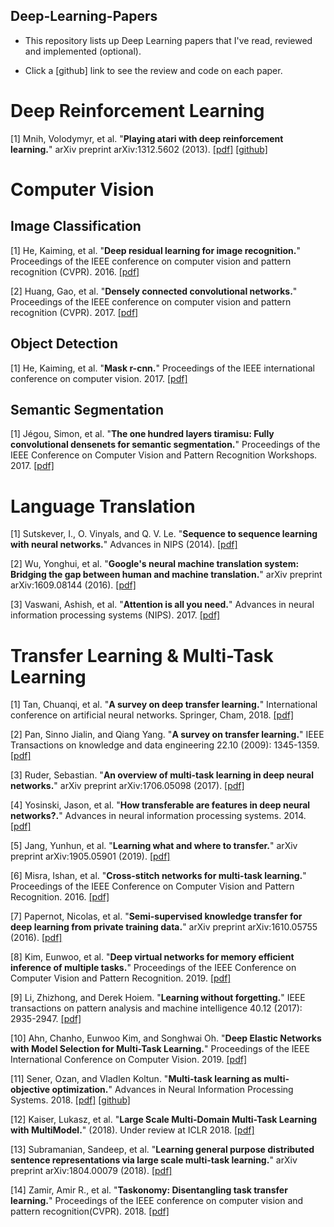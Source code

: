Deep-Learning-Papers
--------------------
- This repository lists up Deep Learning papers that I've read, reviewed and implemented (optional).

- Click a [github] link to see the review and code on each paper.

# Deep Reinforcement Learning

[1] Mnih, Volodymyr, et al. "**Playing atari with deep reinforcement learning.**" 
arXiv preprint arXiv:1312.5602 (2013). 
[[pdf]](https://arxiv.org/pdf/1312.5602.pdf)
[[github]](https://github.com/gyeongchan-yun/DQN-Atari)

# Computer Vision

## Image Classification

[1] He, Kaiming, et al. "**Deep residual learning for image recognition.**"
Proceedings of the IEEE conference on computer vision and pattern recognition (CVPR). 2016.
[[pdf]](http://openaccess.thecvf.com/content_cvpr_2016/papers/He_Deep_Residual_Learning_CVPR_2016_paper.pdf)

[2] Huang, Gao, et al. "**Densely connected convolutional networks.**" 
Proceedings of the IEEE conference on computer vision and pattern recognition (CVPR). 2017.
[[pdf]](http://openaccess.thecvf.com/content_cvpr_2017/papers/Huang_Densely_Connected_Convolutional_CVPR_2017_paper.pdf)

## Object Detection

[1] He, Kaiming, et al. "**Mask r-cnn.**" Proceedings of the IEEE international conference on computer vision. 2017. 
[[pdf]](https://arxiv.org/pdf/1703.06870.pdf)

## Semantic Segmentation

[1] Jégou, Simon, et al. "**The one hundred layers tiramisu: Fully convolutional densenets for semantic segmentation.**"
Proceedings of the IEEE Conference on Computer Vision and Pattern Recognition Workshops. 2017. 
[[pdf]](http://openaccess.thecvf.com/content_cvpr_2017_workshops/w13/papers/Jegou_The_One_Hundred_CVPR_2017_paper.pdf)
 
# Language Translation

[1] Sutskever, I., O. Vinyals, and Q. V. Le. "**Sequence to sequence learning with neural networks.**" 
Advances in NIPS (2014).
[[pdf]](https://arxiv.org/pdf/1409.3215.pdf)

[2] Wu, Yonghui, et al. "**Google's neural machine translation system: Bridging the gap between human and machine translation.**" 
arXiv preprint arXiv:1609.08144 (2016).
[[pdf]](https://arxiv.org/pdf/1609.08144.pdf%20(7.pdf))

[3] Vaswani, Ashish, et al. "**Attention is all you need.**" 
Advances in neural information processing systems (NIPS). 2017.
[[pdf]](https://papers.nips.cc/paper/7181-attention-is-all-you-need.pdf)

# Transfer Learning & Multi-Task Learning

[1] Tan, Chuanqi, et al. "**A survey on deep transfer learning.**"
International conference on artificial neural networks. Springer, Cham, 2018.
[[pdf]](https://arxiv.org/pdf/1808.01974.pdf)

[2] Pan, Sinno Jialin, and Qiang Yang. "**A survey on transfer learning.**" 
IEEE Transactions on knowledge and data engineering 22.10 (2009): 1345-1359.
[[pdf]](https://ieeexplore.ieee.org/iel5/69/4358933/05288526.pdf)

[3] Ruder, Sebastian. "**An overview of multi-task learning in deep neural networks.**" 
arXiv preprint arXiv:1706.05098 (2017).
[[pdf]](https://arxiv.org/pdf/1706.05098.pdf)

[4] Yosinski, Jason, et al. "**How transferable are features in deep neural networks?.**" 
Advances in neural information processing systems. 2014.
[[pdf]](http://papers.nips.cc/paper/5347-how-transferable-are-features-in-deep-neural-networks.pdf)

[5] Jang, Yunhun, et al. "**Learning what and where to transfer.**" 
arXiv preprint arXiv:1905.05901 (2019).
[[pdf]](https://arxiv.org/pdf/1905.05901.pdf)

[6] Misra, Ishan, et al. "**Cross-stitch networks for multi-task learning.**" 
Proceedings of the IEEE Conference on Computer Vision and Pattern Recognition. 2016.
[[pdf]](https://www.cv-foundation.org/openaccess/content_cvpr_2016/papers/Misra_Cross-Stitch_Networks_for_CVPR_2016_paper.pdf)

[7] Papernot, Nicolas, et al. "**Semi-supervised knowledge transfer for deep learning from private training data.**"
arXiv preprint arXiv:1610.05755 (2016).
[[pdf]](https://arxiv.org/pdf/1610.05755.pdf,)

[8] Kim, Eunwoo, et al. "**Deep virtual networks for memory efficient inference of multiple tasks.**" 
Proceedings of the IEEE Conference on Computer Vision and Pattern Recognition. 2019.
[[pdf]](http://openaccess.thecvf.com/content_CVPR_2019/papers/Kim_Deep_Virtual_Networks_for_Memory_Efficient_Inference_of_Multiple_Tasks_CVPR_2019_paper.pdf)

[9] Li, Zhizhong, and Derek Hoiem. "**Learning without forgetting.**" 
IEEE transactions on pattern analysis and machine intelligence 40.12 (2017): 2935-2947.
[[pdf]](https://ieeexplore.ieee.org/stamp/stamp.jsp?arnumber=8107520)

[10] Ahn, Chanho, Eunwoo Kim, and Songhwai Oh. "**Deep Elastic Networks with Model Selection for Multi-Task Learning.**" 
Proceedings of the IEEE International Conference on Computer Vision. 2019.
[[pdf]](http://openaccess.thecvf.com/content_ICCV_2019/papers/Ahn_Deep_Elastic_Networks_With_Model_Selection_for_Multi-Task_Learning_ICCV_2019_paper.pdf)

[11] Sener, Ozan, and Vladlen Koltun. "**Multi-task learning as multi-objective optimization.**" 
Advances in Neural Information Processing Systems. 2018.
[[pdf]](https://papers.nips.cc/paper/7334-multi-task-learning-as-multi-objective-optimization.pdf)
[[github]](https://github.com/intel-isl/MultiObjectiveOptimization)

[12] Kaiser, Lukasz, et al. "**Large Scale Multi-Domain Multi-Task Learning with MultiModel.**" (2018).
Under review at ICLR 2018.
[[pdf]](https://openreview.net/pdf?id=HyKZyYlRZ)

[13] Subramanian, Sandeep, et al. "**Learning general purpose distributed sentence representations via large scale multi-task learning.**" 
arXiv preprint arXiv:1804.00079 (2018).
[[pdf]](https://arxiv.org/pdf/1804.00079.pdf)

[14] Zamir, Amir R., et al. "**Taskonomy: Disentangling task transfer learning.**" 
Proceedings of the IEEE conference on computer vision and pattern recognition(CVPR). 2018.
[[pdf]](https://openaccess.thecvf.com/content_cvpr_2018/papers/Zamir_Taskonomy_Disentangling_Task_CVPR_2018_paper.pdf)
